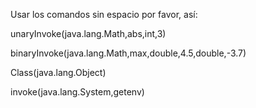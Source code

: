 Usar los comandos sin espacio por favor, así:
  
  unaryInvoke(java.lang.Math,abs,int,3)
  
  binaryInvoke(java.lang.Math,max,double,4.5,double,-3.7)
  
  Class(java.lang.Object)

  invoke(java.lang.System,getenv)
